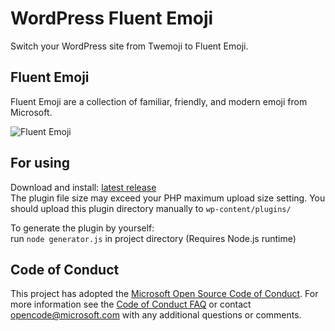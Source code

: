 # WordPress Fluent Emoji
Switch your WordPress site from Twemoji to Fluent Emoji.

## Fluent Emoji

Fluent Emoji are a collection of familiar, friendly, and modern emoji from Microsoft.

![Fluent Emoji](art/readme_banner.webp)

## For using
Download and install: [latest release](#)  
The plugin file size may exceed your PHP maximum upload size setting. You should upload this plugin directory manually to `wp-content/plugins/`

To generate the plugin by yourself:  
run `node generator.js` in project directory (Requires Node.js runtime)

## Code of Conduct

This project has adopted the [Microsoft Open Source Code of Conduct](https://opensource.microsoft.com/codeofconduct). For more information see the [Code of Conduct FAQ](https://opensource.microsoft.com/codeofconduct/faq/) or contact opencode@microsoft.com with any additional questions or comments.
